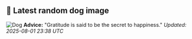 ## 🐶 Latest random dog image
![Dog](https://images.dog.ceo/breeds/australian-shepherd/forest.jpg)
**Advice:** "Gratitude is said to be the secret to happiness."
*Updated: 2025-08-01 23:38 UTC*
